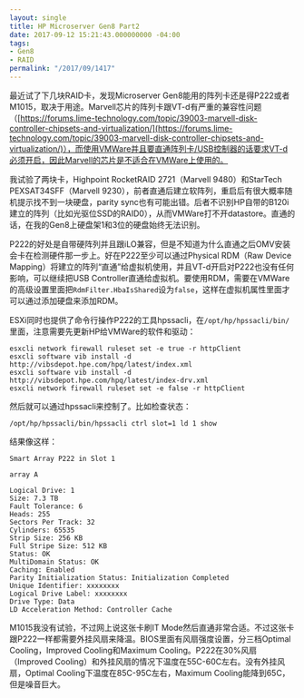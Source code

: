 ```yaml
---
layout: single
title: HP Microserver Gen8 Part2
date: 2017-09-12 15:21:43.000000000 -04:00
tags:
- Gen8
- RAID
permalink: "/2017/09/1417"
---
```

最近试了下几块RAID卡，发现Microserver Gen8能用的阵列卡还是得P222或者M1015，取决于用途。Marvell芯片的阵列卡跟VT-d有严重的兼容性问题（[https://forums.lime-technology.com/topic/39003-marvell-disk-controller-chipsets-and-virtualization/](https://forums.lime-technology.com/topic/39003-marvell-disk-controller-chipsets-and-virtualization/)），而使用VMWare并且要直通阵列卡/USB控制器的话要求VT-d必须开启，因此Marvell的芯片是不适合在VMWare上使用的。

我试验了两块卡，Highpoint RocketRAID 2721（Marvell 9480）和StarTech PEXSAT34SFF（Marvell 9230），前者直通后建立软阵列，重启后有很大概率随机提示找不到一块硬盘，parity sync也有可能出错。后者不识别HP自带的B120i建立的阵列（比如光驱位SSD的RAID0），从而VMWare打不开datastore。直通的话，在我的Gen8上硬盘架1和3位的硬盘始终无法识别。

P222的好处是自带硬阵列并且跟iLO兼容，但是不知道为什么直通之后OMV安装会卡在检测硬件那一步上。好在P222至少可以通过Physical RDM（Raw Device Mapping）将建立的阵列“直通”给虚拟机使用，并且VT-d开启对P222也没有任何影响，可以继续把USB Controller直通给虚拟机。要使用RDM，需要在VMWare的高级设置里面把`RdmFilter.HbaIsShared`设为`false`，这样在虚拟机属性里面才可以通过添加硬盘来添加RDM。

ESXi同时也提供了命令行操作P222的工具hpssacli，在`/opt/hp/hpssacli/bin/`里面，注意需要先更新HP给VMWare的软件和驱动：

```
esxcli network firewall ruleset set -e true -r httpClient
esxcli software vib install -d http://vibsdepot.hpe.com/hpq/latest/index.xml
esxcli software vib install -d http://vibsdepot.hpe.com/hpq/latest/index-drv.xml
esxcli network firewall ruleset set -e false -r httpClient
```

然后就可以通过hpssacli来控制了。比如检查状态：

```
/opt/hp/hpssacli/bin/hpssacli ctrl slot=1 ld 1 show
```

结果像这样：

```
Smart Array P222 in Slot 1

array A

Logical Drive: 1
Size: 7.3 TB
Fault Tolerance: 6
Heads: 255
Sectors Per Track: 32
Cylinders: 65535
Strip Size: 256 KB
Full Stripe Size: 512 KB
Status: OK
MultiDomain Status: OK
Caching: Enabled
Parity Initialization Status: Initialization Completed
Unique Identifier: xxxxxxxx
Logical Drive Label: xxxxxxxx
Drive Type: Data
LD Acceleration Method: Controller Cache
```

M1015我没有试验，不过网上说这张卡刷IT Mode然后直通非常合适。不过这张卡跟P222一样都需要外挂风扇来降温。BIOS里面有风扇强度设置，分三档Optimal Cooling，Improved Cooling和Maximum Cooling。P222在30%风扇（Improved Cooling）和外挂风扇的情况下温度在55C-60C左右。没有外挂风扇，Optimal Cooling下温度在85C-95C左右，Maximum Cooling能降到65C，但是噪音巨大。